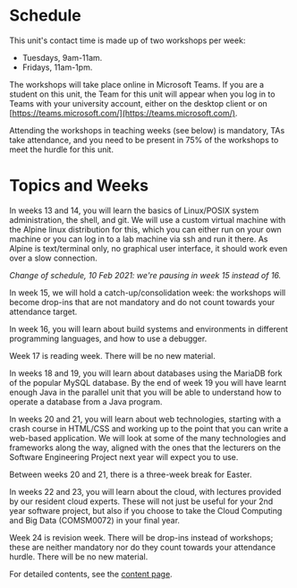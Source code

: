# Schedule

This unit's contact time is made up of two workshops per week:

  * Tuesdays, 9am-11am.
  * Fridays, 11am-1pm.

The workshops will take place online in Microsoft Teams. If you are a student on this unit, the Team for this unit will appear when you log in to Teams with your university account, either on the desktop client or on [https://teams.microsoft.com/](https://teams.microsoft.com/).

Attending the workshops in teaching weeks (see below) is mandatory, TAs take attendance, and you need to be present in 75% of the workshops to meet the hurdle for this unit.

# Topics and Weeks

In weeks 13 and 14, you will learn the basics of Linux/POSIX system administration, the shell, and git. We will use a custom virtual machine with the Alpine linux distribution for this, which you can either run on your own machine or you can log in to a lab machine via ssh and run it there. As Alpine is text/terminal only, no graphical user interface, it should work even over a slow connection.

_Change of schedule, 10 Feb 2021: we're pausing in week 15 instead of 16._

In week 15, we will hold a catch-up/consolidation week: the workshops will become drop-ins that are not mandatory and do not count towards your attendance target.

In week 16, you will learn about build systems and environments in different programming languages, and how to use a debugger.

Week 17 is reading week. There will be no new material.

In weeks 18 and 19, you will learn about databases using the MariaDB fork of the popular MySQL database. By the end of week 19 you will have learnt enough Java in the parallel unit that you will be able to understand how to operate a database from a Java program.

In weeks 20 and 21, you will learn about web technologies, starting with a crash course in HTML/CSS and working up to the point that you can write a web-based application. We will look at some of the many technologies and frameworks along the way, aligned with the ones that the lecturers on the Software Engineering Project next year will expect you to use.

Between weeks 20 and 21, there is a three-week break for Easter.

In weeks 22 and 23, you will learn about the cloud, with lectures provided by our resident cloud experts. These will not just be useful for your 2nd year software project, but also if you choose to take the Cloud Computing and Big Data (COMSM0072) in your final year.

Week 24 is revision week. There will be drop-ins instead of workshops; these are neither mandatory nor do they count towards your attendance hurdle. There will be no new material.

For detailed contents, see the [content page](contents.md).